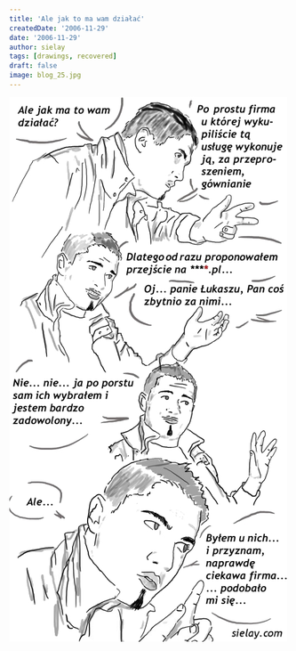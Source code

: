 ```yaml
---
title: 'Ale jak to ma wam działać'
createdDate: '2006-11-29'
date: '2006-11-29'
author: sielay
tags: [drawings, recovered]
draft: false
image: blog_25.jpg
---
```


![](blog_25.jpg)
